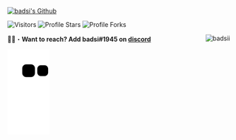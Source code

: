 <a href="https://instagram.com/badsi.xv" target="_blank"> <img src="https://cdn.discordapp.com/attachments/909005393961816085/960647665287323798/84ECA262-78B2-4B0A-B00F-B046D66A9129.jpg" alt="badsi's Github"/></a>

<img src="https://komarev.com/ghpvc/?username=badsii&label=Profile%20Views&color=008042&style=flat&label=Visitors" alt="Visitors"></a>
<img src="https://img.shields.io/badge/dynamic/json?&label=Total%20Stars&color=008042&style=flat&style=for-the-badge&query=%24.stars&url=https://api.github-star-counter.workers.dev/user/badsii" alt="Profile Stars"></a>
<img src="https://img.shields.io/badge/dynamic/json?&label=Total%20Forks&color=008042&style=flat&style=for-the-badge&query=%24.forks&url=https://api.github-star-counter.workers.dev/user/badsii" alt="Profile Forks"></a>

🐱‍👤・**Want to reach? Add badsi#1945 on [discord](https://discord.gg/acxeycMdNJ)**
</a><img align="right" src="https://github-readme-stats.vercel.app/api/top-langs?username=badsii&count_private=true&hide=procfile&theme=dark&border_color=000000&layout=compact&langs_count=10&custom_title=Most Used Coding Languages" alt="badsii" /> </p>

<a href="https://badsi.uno/" target="_blank"><img src="https://github.com/rafaballerini/rafaballerini/blob/output/github-contribution-grid-snake.svg" alt="sneke"></a>
